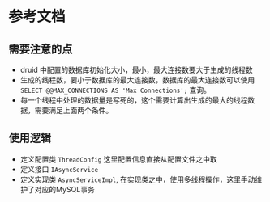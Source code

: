 # 参考文档

## 需要注意的点
- druid 中配置的数据库初始化大小，最小，最大连接数要大于生成的线程数
- 生成的线程数，要小于数据库的最大连接数，数据库的最大连接数可以使用 `SELECT @@MAX_CONNECTIONS AS 'Max Connections';` 查询。
- 每一个线程中处理的数据量是写死的，这个需要计算出生成的最大的线程数据，需要满足上面两个条件。

## 使用逻辑
- 定义配置类 `ThreadConfig` 这里配置信息直接从配置文件之中取
- 定义接口 `IAsyncService`
- 定义实现类 `AsyncServiceImpl`, 在实现类之中，使用多线程操作，这里手动维护了对应的MySQL事务